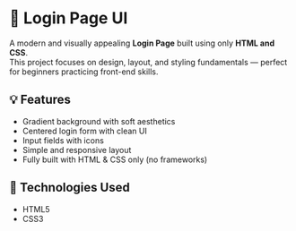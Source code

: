 # 🌌 Login Page UI

A modern and visually appealing **Login Page** built using only **HTML and CSS**.  
This project focuses on design, layout, and styling fundamentals — perfect for beginners practicing front-end skills.


## 💡 Features

- Gradient background with soft aesthetics  
- Centered login form with clean UI  
- Input fields with icons  
- Simple and responsive layout  
- Fully built with HTML & CSS only (no frameworks)

## 🚀 Technologies Used

- HTML5  
- CSS3
